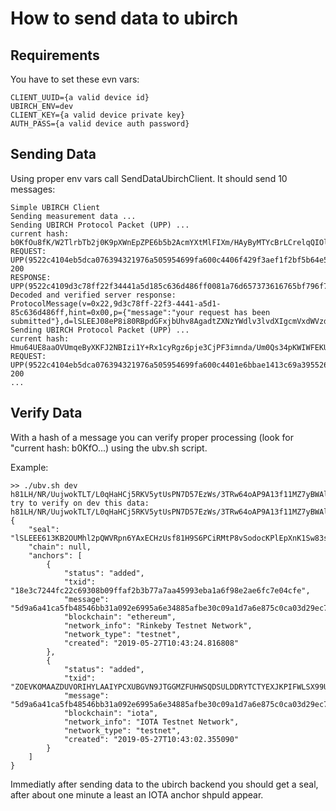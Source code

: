 # How to send data to ubirch

## Requirements

You have to set these evn vars:

    CLIENT_UUID={a valid device id}
    UBIRCH_ENV=dev
    CLIENT_KEY={a valid device private key}
    AUTH_PASS={a valid device auth password}
    
## Sending Data

Using proper env vars call SendDataUbirchClient. It should send 10 messages:

    Simple UBIRCH Client
    Sending measurement data ...
    Sending UBIRCH Protocol Packet (UPP) ...
    current hash: b0KfOu8fK/W2TlrbTb2j0K9pXWnEpZPE6b5b2AcmYXtMlFIXm/HAyByMTYcBrLCrelqQIOl8X7yIhe8+WoUG0Q==
    REQUEST: UPP(9522c4104eb5dca076394321976a505954699fa600c4406f429f3aef1f2bf5b64e5adb4dbda3d0af695d69c4a593c4e9be5bd80726617b4c9452179bf1c0c81c8c4d8701acb0ab7a5a9020e97c5fbc8885ef3e5a8506d1c440e1cdb4e4eff86806f4b12843eefdb09acdae927d983dadd4dea25cb48695a9beda24f743f3c45ed092159ea8d2bf8a072ed9d733e6287777d6439bb85245150a)
    200
    RESPONSE: UPP(9522c4109d3c78ff22f34441a5d185c636d486ff0081a76d657373616765bf796f7572207265717565737420686173206265656e207375626d6974746564c4406af8ad7375ae7723fffe19adc2a0e6c6c021c6e0b27b9bfe2f3e332d640496c4ad9b9d70f3bb90f38e916c0da3eecdfe317279999d5fe15e4857ce21db27fe08)
    Decoded and verified server response:
    ProtocolMessage(v=0x22,9d3c78ff-22f3-4441-a5d1-85c636d486ff,hint=0x00,p={"message":"your request has been submitted"},d=lSLEEJ08eP8i80RBpdGFxjbUhv8AgadtZXNzYWdlv3lvdXIgcmVxdWVzdCBoYXMgYmVlbiBzdWJtaXR0ZWQ=,s=avitc3WudyP//hmtwqDmxsAhxuCye5v+Lz4zLWQElsStm51w87uQ846RbA2j7s3+MXJ5mZ1f4V5IV84h2yf+CA==)
    Sending UBIRCH Protocol Packet (UPP) ...
    current hash: Hmu64UE8aaOVUmqeByXKFJ2NBIzi1Y+Rx1cyRgz6pje3CjPF3imnda/Um0Qs34pKWIWFEKU3sVDi+ZjTAyhCLQ==
    REQUEST: UPP(9522c4104eb5dca076394321976a505954699fa600c4401e6bbae1413c69a395526a9e0725ca149d8d048ce2d58f91c75732460cfaa637b70a33c5de29a775afd49b442cdf8a4a58858510a537b150e2f998d30328422dc44019c2b45dcaad7b45b357e418e9479949e4104739aad49d48f1e7f20d01f53a45bf9a3290cf935dd44b131a19cb5835dbb1500527f70e47acc6114c6f47f44c0b)
    200
    ...
    
## Verify Data

With a hash of a message you can verify proper processing (look for "current hash: b0KfO...) using the ubv.sh script.

Example:

    >> ./ubv.sh dev h81LH/NR/UujwokTLT/L0qHaHCj5RKV5ytUsPN7D57EzWs/3TRw64oAP9A13f11MZ7yBWAlLxEWkP9G6VhGsKQ==
    try to verify on dev this data: h81LH/NR/UujwokTLT/L0qHaHCj5RKV5ytUsPN7D57EzWs/3TRw64oAP9A13f11MZ7yBWAlLxEWkP9G6VhGsKQ==
    {
        "seal": "lSLEEE613KB2OUMhl2pQWVRpn6YAxECHzUsf81H9S6PCiRMtP8vSodocKPlEpXnK1Sw83sPnsTNaz/dNHDrigA/0DXd/XUxnvIFYCUvERaQ/0bpWEawpxECPvljyEWG0Sx0uJQfspf0HWfJffHPiWbemD+q75OPh9zRvNHg09PYpZ2/sUczEETyht3+CH4jUiFA73gdLfVwH",
        "chain": null,
        "anchors": [
            {
                "status": "added",
                "txid": "18e3c7244fc22c69308b09ffaf2b3b77a7aa45993eba1a6f98e2ae6fc7e04cfe",
                "message": "5d9a6a41ca5fb48546bb31a092e6995a6e34885afbe30c09a1d7a6e875c0ca03d29ec7642d4f75bdd5d2053e918af6da3b891c9f00ff9b8f38a2de4e50f92267",
                "blockchain": "ethereum",
                "network_info": "Rinkeby Testnet Network",
                "network_type": "testnet",
                "created": "2019-05-27T10:43:24.816808"
            },
            {
                "status": "added",
                "txid": "ZOEVKOMAAZDUVORIHYLAAIYPCXUBGVN9JTGGMZFUHWSQDSULDDRYTCTYEXJKPIFWLSX99UREISEVZ9999",
                "message": "5d9a6a41ca5fb48546bb31a092e6995a6e34885afbe30c09a1d7a6e875c0ca03d29ec7642d4f75bdd5d2053e918af6da3b891c9f00ff9b8f38a2de4e50f92267",
                "blockchain": "iota",
                "network_info": "IOTA Testnet Network",
                "network_type": "testnet",
                "created": "2019-05-27T10:43:02.355090"
            }
        ]
    }

Immediatly after sending data to the ubirch backend you should get a seal, after about one minute a least an IOTA anchor shpuld appear. 

